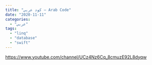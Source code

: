 ```yaml
---
title: "كود عربي – Arab Code"
date: "2020-11-11"
categories:
  - "عربي"
tags:
  - "linq"
  - "database"
  - "swift"
---
```


https://www.youtube.com/channel/UCz4Nz6Cq_8cmuzE92L8dyqw
